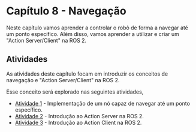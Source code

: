 # Capítulo 8 - Navegação

Neste capítulo vamos aprender a controlar o robô de forma a navegar até um ponto específico. Além disso, vamos aprender a utilizar e criar um "Action Server/Client" na ROS 2. 

## Atividades
As atividades deste capítulo focam em introduzir os conceitos de navegação e "Action Server/Client" na ROS 2.

Esse conceito será explorado nas seguintes atividades,

- [Atividade 1](atividades/1-goto.md) - Implementação de um nó capaz de navegar até um ponto específico.
- [Atividade 2](atividades/2-action_server.md) - Introdução ao Action Server na ROS 2.
- [Atividade 3](atividades/3-action-client.md) - Introdução ao Action Client na ROS 2.

<!-- ## Para entregar

!!! exercise
    Clique no link abaixo para ser direcionado para o Github Classroom da APS 8.

    As APSs são em dupla dentro da mesma turma, no link você deve escolher seu parceiro e/ou criar um grupo.

    As entregas da APS 8 são em vídeo. Siga o tutorial [guia de configuração da APS](https://insper.github.io/robotica-computacional/screen_record/) para saber como fazer a gravação do vídeo no Ubuntu. Feito isso, realize o upload do vídeo no YouTube e coloque o link no arquivo `README.md` do seu repositório.

    [APS 7 - Github Classroom](https://classroom.github.com/a/hhzm8IPL)

    A data final de entrega é **{{ data_APS8 }}**. -->
